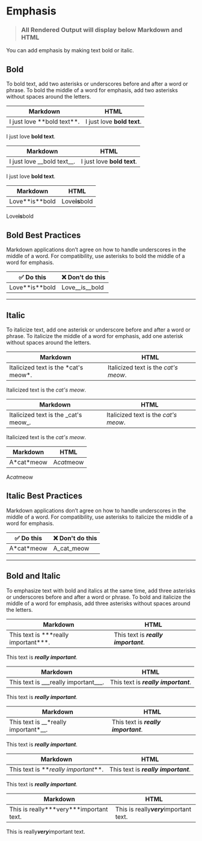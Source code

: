 # Emphasis

> ### All Rendered Output will display below Markdown and HTML

You can add emphasis by making text bold or italic.

## Bold

To bold text, add two asterisks or underscores before and after a word or phrase. To bold the middle of a word for emphasis, add two asterisks without spaces around the letters.

| Markdown | HTML | 
| --- | --- |
| I just love \*\*bold text\*\*. | I just love <strong>bold text</strong>. |

I just love **bold text**.

| Markdown | HTML | 
| --- | --- |
| I just love \_\_bold text\_\_. | I just love <strong>bold text</strong>. |

I just love __bold text__.

| Markdown | HTML | 
| --- | --- |
| Love\*\*is\*\*bold | Love<strong>is</strong>bold |

Love**is**bold


## Bold Best Practices

Markdown applications don’t agree on how to handle underscores in the middle of a word. For compatibility, use asterisks to bold the middle of a word for emphasis.

| ✅  Do this | ❌  Don't do this |
| --- | --- |
| Love\*\*is\*\*bold | Love__is__bold |

---

## Italic

To italicize text, add one asterisk or underscore before and after a word or phrase. To italicize the middle of a word for emphasis, add one asterisk without spaces around the letters.

| Markdown | HTML | 
| --- | --- |
| Italicized text is the \*cat's meow\*. | Italicized text is the <em>cat's meow</em>. | 

Italicized text is the *cat's meow*.

| Markdown | HTML | 
| --- | --- |
| Italicized text is the \_cat's meow\_. | Italicized text is the <em>cat's meow</em>. | 

Italicized text is the _cat's meow_.

| Markdown | HTML | 
| --- | --- |
| A\*cat\*meow | A<em>cat</em>meow |

A*cat*meow

## Italic Best Practices

Markdown applications don’t agree on how to handle underscores in the middle of a word. For compatibility, use asterisks to italicize the middle of a word for emphasis.

| ✅  Do this | ❌  Don't do this |
| --- | --- |
| A\*cat\*meow | A\_cat\_meow |

---

## Bold and Italic

To emphasize text with bold and italics at the same time, add three asterisks or underscores before and after a word or phrase. To bold and italicize the middle of a word for emphasis, add three asterisks without spaces around the letters.

| Markdown | HTML | 
| --- | --- |
| This text is \*\*\*really important\*\*\*. | This text is <em><strong>really important</strong></em>. |

This text is ***really important***.

| Markdown | HTML | 
| --- | --- |
| This text is \_\_\_really important\_\_\_. | This text is <em><strong>really important</strong></em>. |

This text is ___really important___.

| Markdown | HTML | 
| --- | --- |
| This text is \_\_\*really important\*\_\_. | This text is <em><strong>really important</strong></em>. |

This text is __*really important*__.

| Markdown | HTML | 
| --- | --- |
| This text is \*\*_really important_\*\*. | This text is <em><strong>really important</strong></em>. |

This text is **_really important_**.

| Markdown | HTML | 
| --- | --- |
| This is really\*\*\*very\*\*\*important text. | This is really<em><strong>very</strong></em>important text. |

This is really***very***important text.
